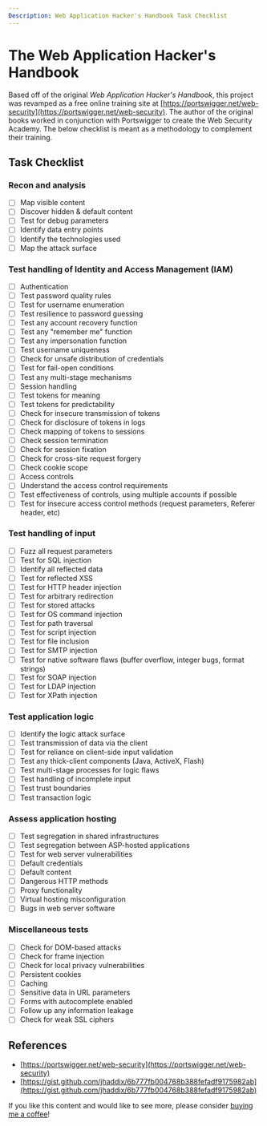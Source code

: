 ```yaml
---
Description: Web Application Hacker's Handbook Task Checklist
---
```


# The Web Application Hacker's Handbook

Based off of the original _Web Application Hacker's Handbook_, this project was revamped as a free online training site at [https://portswigger.net/web-security](https://portswigger.net/web-security). The author of the original books worked in conjunction with Portswigger to create the Web Security Academy. The below checklist is meant as a methodology to complement their training.

## Task Checklist

### Recon and analysis

* [ ] Map visible content
* [ ] Discover hidden & default content
* [ ] Test for debug parameters
* [ ] Identify data entry points
* [ ] Identify the technologies used
* [ ] Map the attack surface

### Test handling of Identity and Access Management \(IAM\)

* [ ] Authentication
* [ ] Test password quality rules
* [ ] Test for username enumeration
* [ ] Test resilience to password guessing
* [ ] Test any account recovery function
* [ ] Test any "remember me" function
* [ ] Test any impersonation function
* [ ] Test username uniqueness
* [ ] Check for unsafe distribution of credentials
* [ ] Test for fail-open conditions
* [ ] Test any multi-stage mechanisms
* [ ] Session handling
* [ ] Test tokens for meaning
* [ ] Test tokens for predictability
* [ ] Check for insecure transmission of tokens
* [ ] Check for disclosure of tokens in logs
* [ ] Check mapping of tokens to sessions
* [ ] Check session termination
* [ ] Check for session fixation
* [ ] Check for cross-site request forgery
* [ ] Check cookie scope
* [ ] Access controls
* [ ] Understand the access control requirements
* [ ] Test effectiveness of controls, using multiple accounts if possible
* [ ] Test for insecure access control methods \(request parameters, Referer header, etc\)

### Test handling of input

* [ ] Fuzz all request parameters
* [ ] Test for SQL injection
* [ ] Identify all reflected data
* [ ] Test for reflected XSS
* [ ] Test for HTTP header injection
* [ ] Test for arbitrary redirection
* [ ] Test for stored attacks
* [ ] Test for OS command injection
* [ ] Test for path traversal
* [ ] Test for script injection
* [ ] Test for file inclusion
* [ ] Test for SMTP injection
* [ ] Test for native software flaws \(buffer overflow, integer bugs, format strings\)
* [ ] Test for SOAP injection
* [ ] Test for LDAP injection
* [ ] Test for XPath injection

### Test application logic

* [ ] Identify the logic attack surface
* [ ] Test transmission of data via the client
* [ ] Test for reliance on client-side input validation
* [ ] Test any thick-client components \(Java, ActiveX, Flash\)
* [ ] Test multi-stage processes for logic flaws
* [ ] Test handling of incomplete input
* [ ] Test trust boundaries
* [ ] Test transaction logic

### Assess application hosting

* [ ] Test segregation in shared infrastructures
* [ ] Test segregation between ASP-hosted applications
* [ ] Test for web server vulnerabilities
* [ ] Default credentials
* [ ] Default content
* [ ] Dangerous HTTP methods
* [ ] Proxy functionality
* [ ] Virtual hosting misconfiguration
* [ ] Bugs in web server software

### Miscellaneous tests

* [ ] Check for DOM-based attacks
* [ ] Check for frame injection
* [ ] Check for local privacy vulnerabilities
* [ ] Persistent cookies
* [ ] Caching
* [ ] Sensitive data in URL parameters
* [ ] Forms with autocomplete enabled
* [ ] Follow up any information leakage
* [ ] Check for weak SSL ciphers

## References

* [https://portswigger.net/web-security](https://portswigger.net/web-security)
* [https://gist.github.com/jhaddix/6b777fb004768b388fefadf9175982ab](https://gist.github.com/jhaddix/6b777fb004768b388fefadf9175982ab)



If you like this content and would like to see more, please consider [buying me a coffee](https://www.buymeacoffee.com/zweilosec)!
